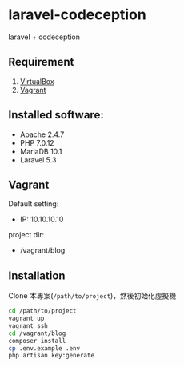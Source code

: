 # laravel-codeception
laravel + codeception

## Requirement

1. [VirtualBox](https://www.virtualbox.org/)
2. [Vagrant](https://www.vagrantup.com/)

## Installed software:
- Apache 2.4.7 
- PHP 7.0.12
- MariaDB 10.1
- Laravel 5.3



## Vagrant

Default setting:

- IP: 10.10.10.10

project dir:

- /vagrant/blog

## Installation
Clone 本專案(`/path/to/project`)，然後初始化虛擬機

```bash
cd /path/to/project
vagrant up
vagrant ssh
cd /vagrant/blog
composer install
cp .env.example .env
php artisan key:generate
```
